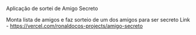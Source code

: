 Aplicação de sortei de Amigo Secreto 

Monta lista de amigos e faz sorteio de um dos amigos para ser secreto
Link - https://vercel.com/ronaldocos-projects/amigo-secreto 
